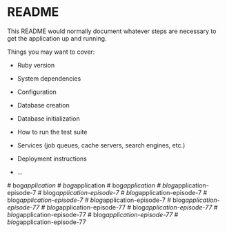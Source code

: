# README

This README would normally document whatever steps are necessary to get the
application up and running.

Things you may want to cover:

* Ruby version

* System dependencies

* Configuration

* Database creation

* Database initialization

* How to run the test suite

* Services (job queues, cache servers, search engines, etc.)

* Deployment instructions

* ...
 
#   b o g _ a p p l i c a t i o n  
 #   b o g _ a p p l i c a t i o n  
 #   b o g _ a p p l i c a t i o n  
 #   b l o g _ a p p l i c a t i o n - e p i s o d e - 7  
 #   b l o g _ a p p l i c a t i o n - e p i s o d e - 7  
 #   b l o g _ a p p l i c a t i o n - e p i s o d e - 7  
 #   b l o g _ a p p l i c a t i o n - e p i s o d e - 7  
 #   b l o g _ a p p l i c a t i o n - e p i s o d e - 7  
 #   b l o g _ a p p l i c a t i o n - e p i s o d e - 7 7  
 #   b l o g _ a p p l i c a t i o n - e p i s o d e - 7 7  
 #   b l o g _ a p p l i c a t i o n - e p i s o d e - 7 7  
 #   b l o g _ a p p l i c a t i o n - e p i s o d e - 7 7  
 #   b l o g _ a p p l i c a t i o n - e p i s o d e - 7 7  
 #   b l o g _ a p p l i c a t i o n - e p i s o d e - 7 7  
 